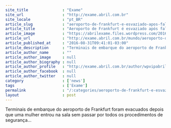 ```yaml
---
site_title               : "Exame"
site_url                 : "http://exame.abril.com.br"
site_locale              : "pt_BR"
article_slug             : "aeroporto-de-frankfurt-e-esvaziado-apos-falha-na-seguranca"
article_title            : "Aeroporto de Frankfurt é esvaziado após falha na segurança"
article_image            : "https://abrilexame.files.wordpress.com/2016/09/size_960_16_9_2016-08-31t110349z_1726665994_s1aetypbqzaa_rtrmadp_3_germany-security-airport.jpg?quality=70&strip=all&w=960"
article_url              : "http://exame.abril.com.br/mundo/aeroporto-de-frankfurt-e-esvaziado-apos-falha-na-seguranca/"
article_published_at     : "2016-08-31T09:41:01-03:00"
article_description      : "Terminais de embarque do aeroporto de Frankfurt foram evacuados depois que uma mulher entrou na sala sem passar por todos os procedimentos de segurança..."
article_author_name      : ""
article_author_image     : null
article_author_biography : null
article_author_profile   : "http://exame.abril.com.br/author/wpvipabril/"
article_author_facebook  : null
article_author_twitter   : null
category                 : ['news']
tags                     : ['Exame']
permalink                : "/:categories/aeroporto-de-frankfurt-e-esvaziado-apos-falha-na-seguranca/"
layout                   : post
---
```


Terminais de embarque do aeroporto de Frankfurt foram evacuados depois que uma mulher entrou na sala sem passar por todos os procedimentos de segurança...
